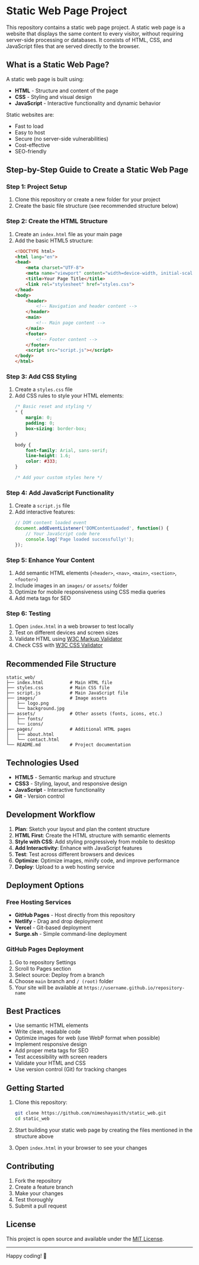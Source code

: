 # Static Web Page Project

This repository contains a static web page project. A static web page is a website that displays the same content to every visitor, without requiring server-side processing or databases. It consists of HTML, CSS, and JavaScript files that are served directly to the browser.

## What is a Static Web Page?

A static web page is built using:
- **HTML** - Structure and content of the page
- **CSS** - Styling and visual design
- **JavaScript** - Interactive functionality and dynamic behavior

Static websites are:
- Fast to load
- Easy to host
- Secure (no server-side vulnerabilities)
- Cost-effective
- SEO-friendly

## Step-by-Step Guide to Create a Static Web Page

### Step 1: Project Setup
1. Clone this repository or create a new folder for your project
2. Create the basic file structure (see recommended structure below)

### Step 2: Create the HTML Structure
1. Create an `index.html` file as your main page
2. Add the basic HTML5 structure:
   ```html
   <!DOCTYPE html>
   <html lang="en">
   <head>
       <meta charset="UTF-8">
       <meta name="viewport" content="width=device-width, initial-scale=1.0">
       <title>Your Page Title</title>
       <link rel="stylesheet" href="styles.css">
   </head>
   <body>
       <header>
           <!-- Navigation and header content -->
       </header>
       <main>
           <!-- Main page content -->
       </main>
       <footer>
           <!-- Footer content -->
       </footer>
       <script src="script.js"></script>
   </body>
   </html>
   ```

### Step 3: Add CSS Styling
1. Create a `styles.css` file
2. Add CSS rules to style your HTML elements:
   ```css
   /* Basic reset and styling */
   * {
       margin: 0;
       padding: 0;
       box-sizing: border-box;
   }
   
   body {
       font-family: Arial, sans-serif;
       line-height: 1.6;
       color: #333;
   }
   
   /* Add your custom styles here */
   ```

### Step 4: Add JavaScript Functionality
1. Create a `script.js` file
2. Add interactive features:
   ```javascript
   // DOM content loaded event
   document.addEventListener('DOMContentLoaded', function() {
       // Your JavaScript code here
       console.log('Page loaded successfully!');
   });
   ```

### Step 5: Enhance Your Content
1. Add semantic HTML elements (`<header>`, `<nav>`, `<main>`, `<section>`, `<footer>`)
2. Include images in an `images/` or `assets/` folder
3. Optimize for mobile responsiveness using CSS media queries
4. Add meta tags for SEO

### Step 6: Testing
1. Open `index.html` in a web browser to test locally
2. Test on different devices and screen sizes
3. Validate HTML using [W3C Markup Validator](https://validator.w3.org/)
4. Check CSS with [W3C CSS Validator](https://jigsaw.w3.org/css-validator/)

## Recommended File Structure

```
static_web/
├── index.html          # Main HTML file
├── styles.css          # Main CSS file
├── script.js           # Main JavaScript file
├── images/             # Image assets
│   ├── logo.png
│   └── background.jpg
├── assets/             # Other assets (fonts, icons, etc.)
│   ├── fonts/
│   └── icons/
├── pages/              # Additional HTML pages
│   ├── about.html
│   └── contact.html
└── README.md           # Project documentation
```

## Technologies Used

- **HTML5** - Semantic markup and structure
- **CSS3** - Styling, layout, and responsive design
- **JavaScript** - Interactive functionality
- **Git** - Version control

## Development Workflow

1. **Plan**: Sketch your layout and plan the content structure
2. **HTML First**: Create the HTML structure with semantic elements
3. **Style with CSS**: Add styling progressively from mobile to desktop
4. **Add Interactivity**: Enhance with JavaScript features
5. **Test**: Test across different browsers and devices
6. **Optimize**: Optimize images, minify code, and improve performance
7. **Deploy**: Upload to a web hosting service

## Deployment Options

### Free Hosting Services
- **GitHub Pages** - Host directly from this repository
- **Netlify** - Drag and drop deployment
- **Vercel** - Git-based deployment
- **Surge.sh** - Simple command-line deployment

### GitHub Pages Deployment
1. Go to repository Settings
2. Scroll to Pages section
3. Select source: Deploy from a branch
4. Choose `main` branch and `/ (root)` folder
5. Your site will be available at `https://username.github.io/repository-name`

## Best Practices

- Use semantic HTML elements
- Write clean, readable code
- Optimize images for web (use WebP format when possible)
- Implement responsive design
- Add proper meta tags for SEO
- Test accessibility with screen readers
- Validate your HTML and CSS
- Use version control (Git) for tracking changes

## Getting Started

1. Clone this repository:
   ```bash
   git clone https://github.com/nimeshayasith/static_web.git
   cd static_web
   ```

2. Start building your static web page by creating the files mentioned in the structure above

3. Open `index.html` in your browser to see your changes

## Contributing

1. Fork the repository
2. Create a feature branch
3. Make your changes
4. Test thoroughly
5. Submit a pull request

## License

This project is open source and available under the [MIT License](LICENSE).

---

Happy coding! 🚀